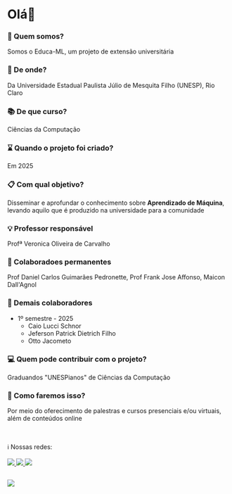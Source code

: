 # Olá👋

### 📌 Quem somos?
  Somos o Educa-ML, um projeto de extensão universitária

### 📍 De onde?
  Da Universidade Estadual Paulista Júlio de Mesquita Filho (UNESP), Rio Claro

### 📚 De que curso?
  Ciências da Computação

### ⌛ Quando o projeto foi criado?
  Em 2025

### 📋 Com qual objetivo?
  Disseminar e aprofundar o conhecimento sobre <b>Aprendizado de Máquina</b>, levando aquilo que é produzido na universidade para a comunidade

### 💡 Professor responsável
  Profª Veronica Oliveira de Carvalho

### 👤 Colaboradoes permanentes
  Prof Daniel Carlos Guimarães Pedronette, Prof Frank Jose Affonso, Maicon Dall'Agnol

### 👥 Demais colaboradores 
- 1º semestre - 2025
  - Caio Lucci Schnor
  - Jeferson Patrick Dietrich Filho
  - Otto Jacometo

### 💻 Quem pode contribuir com o projeto? 
  Graduandos "UNESPianos" de Ciências da Computação

### 🎯 Como faremos isso?
  Por meio do oferecimento de palestras e cursos presenciais e/ou virtuais, além de conteúdos online


##
</br>
ℹ️ Nossas redes:
</br></br>
<a href="https://github.com/Educa-ML" target="_blank">
<img src="https://img.shields.io/badge/GitHub-100000?style=for-the-badge&logo=github&logoColor=white)">
</a>
<a href="https://instagram.com/educa_ml" target="_blank">
  <img src="https://img.shields.io/badge/Instagram-E4405F?style=for-the-badge&logo=instagram&logoColor=white">
</a>
<a href="https://youtube.com/@Educa_ML" target="_blank">
  <img src="https://img.shields.io/badge/YouTube-FF0000?style=for-the-badge&logo=youtube&logoColor=white">
</a>


##
![](https://komarev.com/ghpvc/?username=Educa-ML&style=for-the-badge&label=VISITAS&abbreviated=true&color=blueviolet)

